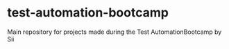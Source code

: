 # test-automation-bootcamp
Main repository for projects made during the Test AutomationBootcamp by Sii
